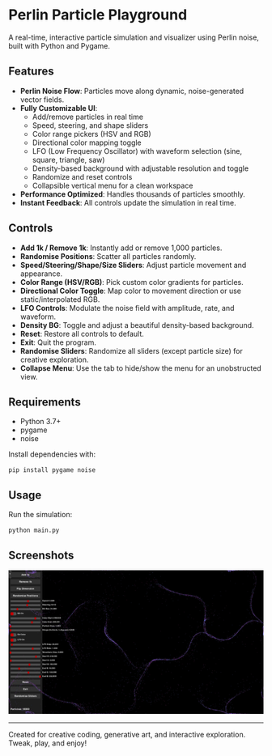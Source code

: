 # Perlin Particle Playground

A real-time, interactive particle simulation and visualizer using Perlin noise, built with Python and Pygame.

## Features

- **Perlin Noise Flow**: Particles move along dynamic, noise-generated vector fields.
- **Fully Customizable UI**: 
  - Add/remove particles in real time
  - Speed, steering, and shape sliders
  - Color range pickers (HSV and RGB)
  - Directional color mapping toggle
  - LFO (Low Frequency Oscillator) with waveform selection (sine, square, triangle, saw)
  - Density-based background with adjustable resolution and toggle
  - Randomize and reset controls
  - Collapsible vertical menu for a clean workspace
- **Performance Optimized**: Handles thousands of particles smoothly.
- **Instant Feedback**: All controls update the simulation in real time.

## Controls

- **Add 1k / Remove 1k**: Instantly add or remove 1,000 particles.
- **Randomise Positions**: Scatter all particles randomly.
- **Speed/Steering/Shape/Size Sliders**: Adjust particle movement and appearance.
- **Color Range (HSV/RGB)**: Pick custom color gradients for particles.
- **Directional Color Toggle**: Map color to movement direction or use static/interpolated RGB.
- **LFO Controls**: Modulate the noise field with amplitude, rate, and waveform.
- **Density BG**: Toggle and adjust a beautiful density-based background.
- **Reset**: Restore all controls to default.
- **Exit**: Quit the program.
- **Randomise Sliders**: Randomize all sliders (except particle size) for creative exploration.
- **Collapse Menu**: Use the tab to hide/show the menu for an unobstructed view.

## Requirements

- Python 3.7+
- pygame
- noise

Install dependencies with:

```
pip install pygame noise
```

## Usage

Run the simulation:

```
python main.py
```

## Screenshots

![screenshot](screenshot.png)

---

Created for creative coding, generative art, and interactive exploration. Tweak, play, and enjoy!
